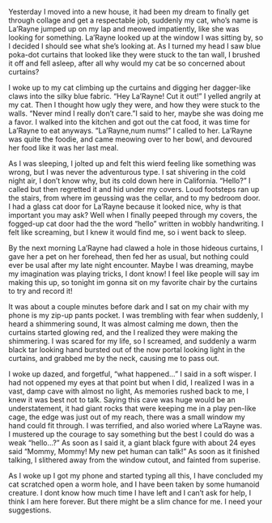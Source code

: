 Yesterday I moved into a new house, it had been my dream to finally get through collage and get a respectable job, suddenly my cat, who’s name is La’Rayne jumped up on my lap and meowed impatiently, like she was looking for something. La’Rayne looked up at the window I was sitting by, so I decided I should see what she’s looking at. As I turned my head I saw blue poka-dot curtains that looked like they were stuck to the tan wall, I brushed it off and fell asleep, after all why would my cat be so concerned about curtains? 

I woke up to my cat climbing up the curtains and digging her dagger-like claws into the silky blue fabric. “Hey La’Rayne! Cut it out!” I yelled angrily at my cat. Then I thought how ugly they were, and how they were stuck to the walls. “Never mind I really don’t care.”I said to her, maybe she was doing me a favor. I walked into the kitchen and got out the cat food, it was time for La’Rayne to eat anyways. “La’Rayne,num nums!” I called to her.
La’Rayne was quite the foodie, and came meowing over to her bowl, and devoured her food like it was her last meal.

As I was sleeping, I jolted up and felt this wierd feeling like something was wrong, but I was never the adventurous type. I sat shivering in the cold night air, 
I don’t know why, but its cold down here in California. “Hello?” I called but then regretted it and hid under my covers.
Loud footsteps ran up the stairs, from where im geussing was the cellar, and to my bedroom door. I had a glass cat door for La’Rayne because it looked nice, why is that important you may ask? Well when I finally peeped through my covers, the fogged-up cat door had the the word “hello” written in wobbly handwriting. I felt like screaming, but I knew it would find me, so i went back to sleep.

By the next morning La’Rayne had clawed a hole in those hideous curtains, I gave her a pet on her 
forehead, then fed her as usual, but nothing could ever be usal after my late night encounter. Maybe I was dreaming, maybe my imagination was playing tricks, I dont know! I feel like people will say im making this up, so tonight im gonna sit on my favorite chair by the curtains to try and record it!

It was about a couple minutes before dark and I sat on my chair with my phone is my zip-up pants pocket.
I was trembling with fear when suddenly, I heard a shimmering sound, It was almost calming me down, then the curtains started glowing red, and the I realized they were making the shimmering. I was scared for my life, so I screamed, and suddenly a warm black tar looking hand bursted out of the now portal looking light in the curtains, and grabbed me by the neck, causing me to pass out.

I woke up dazed, and forgetful, “what happened…” I said in a soft wisper. I had not oppened my eyes at that point but when I did, I realized I was in a vast, damp cave with almost no light, As memories rushed back to me, I knew it was best not to talk. Saying this cave was huge would be an understatement, it had giant rocks that were keeping me in a play pen-like cage, the edge was just out of my reach, there was a small window my hand could fit through. I was terrified, and also woried where La’Rayne was. I mustered up the courage to say something but the best I could do was a weak “hello…?” As soon as I said it, a giant black fgure with about 24 eyes said “Mommy, Mommy! My new pet human can talk!” As soon as it finished talking, I slithered away from the window cutout, and fainted from superise.

As I woke up I got my phone and started typing all this, I have concluded my cat scratched open a worm hole, and I have been taken by some humanoid creature. I dont know how much time I have left and I can’t ask for help, I think I am here forever. But there might be a slim chance for me. I need your suggestions.